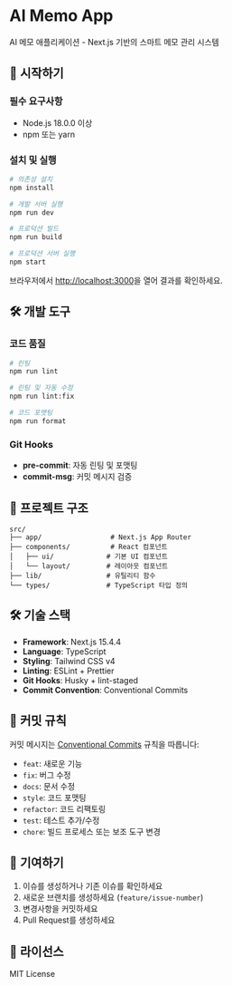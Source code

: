 # AI Memo App

AI 메모 애플리케이션 - Next.js 기반의 스마트 메모 관리 시스템

## 🚀 시작하기

### 필수 요구사항

- Node.js 18.0.0 이상
- npm 또는 yarn

### 설치 및 실행

```bash
# 의존성 설치
npm install

# 개발 서버 실행
npm run dev

# 프로덕션 빌드
npm run build

# 프로덕션 서버 실행
npm start
```

브라우저에서 [http://localhost:3000](http://localhost:3000)을 열어 결과를 확인하세요.

## 🛠️ 개발 도구

### 코드 품질

```bash
# 린팅
npm run lint

# 린팅 및 자동 수정
npm run lint:fix

# 코드 포맷팅
npm run format
```

### Git Hooks

- **pre-commit**: 자동 린팅 및 포맷팅
- **commit-msg**: 커밋 메시지 검증

## 📁 프로젝트 구조

```
src/
├── app/                 # Next.js App Router
├── components/          # React 컴포넌트
│   ├── ui/             # 기본 UI 컴포넌트
│   └── layout/         # 레이아웃 컴포넌트
├── lib/                # 유틸리티 함수
└── types/              # TypeScript 타입 정의
```

## 🛠️ 기술 스택

- **Framework**: Next.js 15.4.4
- **Language**: TypeScript
- **Styling**: Tailwind CSS v4
- **Linting**: ESLint + Prettier
- **Git Hooks**: Husky + lint-staged
- **Commit Convention**: Conventional Commits

## 📝 커밋 규칙

커밋 메시지는 [Conventional Commits](https://www.conventionalcommits.org/) 규칙을 따릅니다:

- `feat`: 새로운 기능
- `fix`: 버그 수정
- `docs`: 문서 수정
- `style`: 코드 포맷팅
- `refactor`: 코드 리팩토링
- `test`: 테스트 추가/수정
- `chore`: 빌드 프로세스 또는 보조 도구 변경

## 🤝 기여하기

1. 이슈를 생성하거나 기존 이슈를 확인하세요
2. 새로운 브랜치를 생성하세요 (`feature/issue-number`)
3. 변경사항을 커밋하세요
4. Pull Request를 생성하세요

## 📄 라이선스

MIT License
